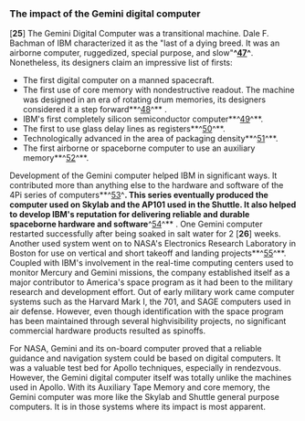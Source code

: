 ### The impact of the Gemini digital computer

\[**25**\] The Gemini Digital Computer was a transitional machine. Dale
F. Bachman of IBM characterized it as the "last of a dying breed. It was
an airborne computer, ruggedized, special purpose, and
slow"**^[47](Source1.html)^**. Nonetheless, its designers claim an
impressive list of firsts:

-   The first digital computer on a manned spacecraft.
-   The first use of core memory with nondestructive readout. The
    machine was designed in an era of rotating drum memories, its
    designers considered it a step forward**^[48](Source1.html)^** .
-   IBM's first completely silicon semiconductor
    computer**^[49](Source1.html)^**.
-   The first to use glass delay lines as
    registers**^[50](Source1.html)^**.
-   Technologically advanced in the area of packaging
    density**^[51](Source1.html)^**.
-   The first airborne or spaceborne computer to use an auxiliary
    memory**^[52](Source1.html)^**.

Development of the Gemini computer helped IBM in significant ways. It
contributed more than anything else to the hardware and software of the
4Pi series of computers**^[53](Source1.html)^**. This series eventually
produced the computer used on Skylab and the AP101 used in the Shuttle.
It also helped to develop IBM's reputation for delivering reliable and
durable spaceborne hardware and software**^[54](Source1.html)^** . One
Gemini computer restarted successfully after being soaked in salt water
for 2 \[**26**\] weeks. Another used system went on to NASA's
Electronics Research Laboratory in Boston for use on vertical and short
takeoff and landing projects**^[55](Source1.html)^**. Coupled with IBM's
involvement in the real-time computing centers used to monitor Mercury
and Gemini missions, the company established itself as a major
contributor to America's space program as it had been to the military
research and development effort. Out of early military work came
computer systems such as the Harvard Mark I, the 701, and SAGE computers
used in air defense. However, even though identification with the space
program has been maintained through several highvisibility projects, no
significant commercial hardware products resulted as spinoffs.

For NASA, Gemini and its on-board computer proved that a reliable
guidance and navigation system could be based on digital computers. It
was a valuable test bed for Apollo techniques, especially in rendezvous.
However, the Gemini digital computer itself was totally unlike the
machines used in Apollo. With its Auxiliary Tape Memory and core memory,
the Gemini computer was more like the Skylab and Shuttle general purpose
computers. It is in those systems where its impact is most apparent.
